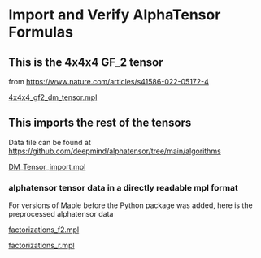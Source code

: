 # Import and Verify AlphaTensor Formulas

## This is the 4x4x4 GF_2 tensor

from https://www.nature.com/articles/s41586-022-05172-4

[4x4x4_gf2_dm_tensor.mpl](4x4x4_gf2_dm_tensor.mpl)

## This imports the rest of the tensors

Data file can be found at https://github.com/deepmind/alphatensor/tree/main/algorithms

[DM_Tensor_import.mpl](DM_Tensor_import.mpl)

### alphatensor tensor data in a directly readable mpl format

For versions of Maple before the Python package was added, here is the preprocessed alphatensor data

[factorizations_f2.mpl](factorizations_f2.mpl)

[factorizations_r.mpl](factorizations_r.mpl)
